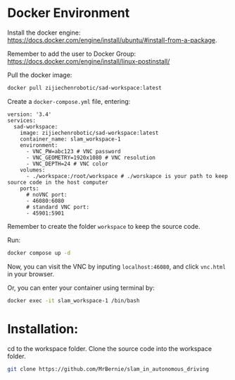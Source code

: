 # Docker Environment

Install the docker engine: https://docs.docker.com/engine/install/ubuntu/#install-from-a-package.

Remember to add the user to Docker Group: https://docs.docker.com/engine/install/linux-postinstall/

Pull the docker image: 
```bash
docker pull zijiechenrobotic/sad-workspace:latest
```

Create a `docker-compose.yml` file, entering:
```
version: '3.4'
services:
  sad-workspace:
    image: zijiechenrobotic/sad-workspace:latest
    container_name: slam_workspace-1
    environment:
      - VNC_PW=abc123 # VNC password
      - VNC_GEOMETRY=1920x1080 # VNC resolution
      - VNC_DEPTH=24 # VNC color
    volumes:
      - ./workspace:/root/workspace # ./worskapce is your path to keep source code in the host computer
    ports:
      # noVNC port:
      - 46080:6080
      # standard VNC port:
      - 45901:5901
```
Remember to create the folder `workspace` to keep the source code.

Run:
```bash
docker compose up -d
```

Now, you can visit the VNC by inputing `localhost:46080`, and click `vnc.html` in your browser.

Or, you can enter your container using terminal by:
```bash
docker exec -it slam_workspace-1 /bin/bash
```

# Installation: 

cd to the workspace folder. Clone the source code into the workspace folder.
```bash
git clone https://github.com/MrBernie/slam_in_autonomous_driving
```


